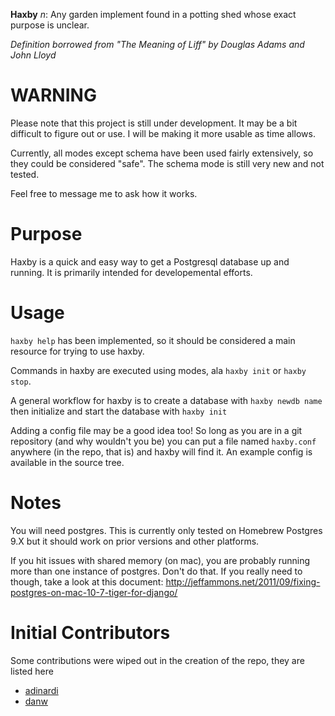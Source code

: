 **Haxby** _n_: Any garden implement found in a potting shed whose exact 
purpose is unclear.

_Definition borrowed from "The Meaning of Liff" by Douglas Adams and 
John Lloyd_

# WARNING
Please note that this project is still under development. It may be a bit
difficult to figure out or use. I will be making it more usable as time allows.

Currently, all modes except schema have been used fairly extensively, so they 
could be considered "safe". The schema mode is still very new and not tested.

Feel free to message me to ask how it works.

# Purpose
Haxby is a quick and easy way to get a Postgresql database up and running. It
is primarily intended for developemental efforts.

# Usage
`haxby help` has been implemented, so it should be considered a main resource
for trying to use haxby.

Commands in haxby are executed using modes, ala `haxby init` or `haxby stop`.

A general workflow for haxby is to create a database with `haxby newdb name`
then initialize and start the database with `haxby init`

Adding a config file may be a good idea too! So long as you are in a git
repository (and why wouldn't you be) you can put a file named `haxby.conf`
anywhere (in the repo, that is) and haxby will find it. An example config is
available in the source tree.

# Notes
You will need postgres. This is currently only tested on Homebrew Postgres 9.X
but it should work on prior versions and other platforms.

If you hit issues with shared memory (on mac), you are probably running more
than one instance of postgres. Don't do that. If you really need to though,
take a look at this document: http://jeffammons.net/2011/09/fixing-postgres-on-mac-10-7-tiger-for-django/

# Initial Contributors
Some contributions were wiped out in the creation of the repo, they are listed
here


* [adinardi](https://github.com/adinardi)
* [danw](https://github.com/danw)
